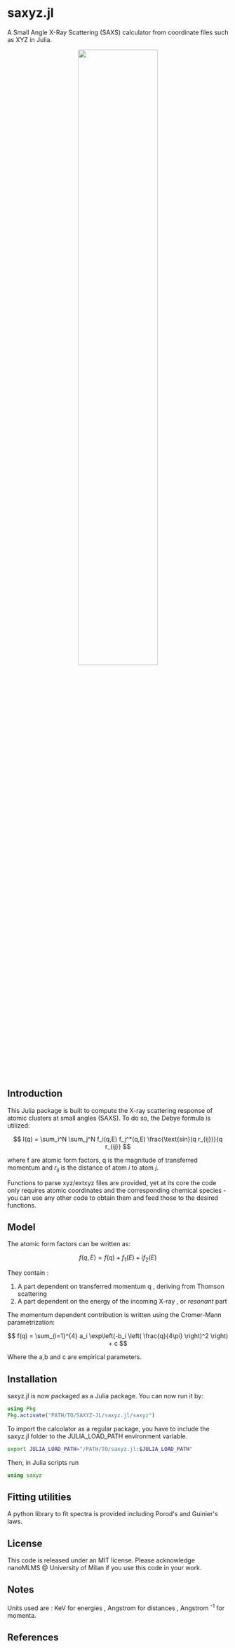 # saxyz.jl
A Small Angle X-Ray Scattering (SAXS) calculator from coordinate files such as XYZ in Julia.

<div align="center">
<img src="https://github.com/user-attachments/assets/256df5a0-6134-4ec2-ac09-8d89f41757c6" width="60%">
</div>

## Introduction
This Julia package is built to compute the X-ray scattering response of atomic clusters at small angles (SAXS). To do so, the Debye formula is utilized:

$$  I(q) = \sum_i^N \sum_j^N f_i(q,E) f_j^*(q,E) \frac{\text{sin}(q r_{ij})}{q r_{ij}} $$ 

where f are atomic form factors, q is the magnitude of transferred momentum and $r_{ij}$ is the distance of atom $i$ to atom $j$. 

Functions to parse xyz/extxyz files are provided, yet at its core the code only requires atomic coordinates and the corresponding chemical species - you can use any other code to obtain them and feed those to the desired functions.

## Model

The atomic form factors can be written as:

$$ f(q,E) = f(q) + f_1(E) + if_2(E) $$

They contain :
1. A part dependent on transferred momentum q , deriving from Thomson scattering
2. A part dependent on the energy of the incoming X-ray , or _resonant_ part

The momentum dependent contribution is written using the Cromer-Mann parametrization:

$$ f(q) = \sum_{i=1}^{4} a_i \exp\left(-b_i \left( \frac{q}{4\pi} \right)^2 \right) + c $$

Where the a,b and c are empirical parameters.

## Installation

saxyz.jl is now packaged as a Julia package. You can now run it by:

```Julia
using Pkg
Pkg.activate("PATH/TO/SAXYZ-JL/saxyz.jl/saxyz")
```
To import the calcolator as a regular package, you have to include the saxyz.jl folder to the 
JULIA_LOAD_PATH environment variable.

```bash
export JULIA_LOAD_PATH="/PATH/TO/saxyz.jl:$JULIA_LOAD_PATH"
```
Then, in Julia scripts run

```Julia
using saxyz
```

## Fitting utilities

A python library to fit spectra is provided including Porod's and Guinier's laws.

## License

This code is released under an MIT license. 
Please acknowledge nanoMLMS @ University of Milan if you use this code in your work.

## Notes

Units used are : KeV for energies , Angstrom for distances , Angstrom <sup>-1</sup> for momenta. 

## References
